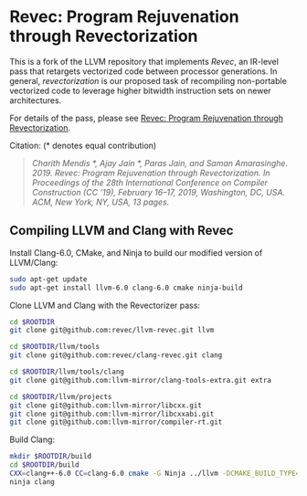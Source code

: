# Revec: Program Rejuvenation through Revectorization

This is a fork of the LLVM repository that implements _Revec_, an IR-level pass that retargets vectorized code between processor generations. In general, _revectorization_ is our proposed task of recompiling non-portable vectorized code to leverage higher bitwidth instruction sets on newer architectures.

For details of the pass, please see [Revec: Program Rejuvenation through Revectorization](https://arxiv.org/pdf/1902.02816.pdf).

Citation: (* denotes equal contribution)

> _Charith Mendis \*, Ajay Jain \*, Paras Jain, and Saman Amarasinghe. 2019. Revec: Program Rejuvenation through Revectorization. In Proceedings of the 28th International Conference on Compiler Construction (CC ’19), February 16–17, 2019, Washington, DC, USA. ACM, New York, NY, USA, 13 pages._

## Compiling LLVM and Clang with Revec

Install Clang-6.0, CMake, and Ninja to build our modified version of LLVM/Clang:

```sh
sudo apt-get update
sudo apt-get install llvm-6.0 clang-6.0 cmake ninja-build
```

Clone LLVM and Clang with the Revectorizer pass:

```sh
cd $ROOTDIR
git clone git@github.com:revec/llvm-revec.git llvm

cd $ROOTDIR/llvm/tools
git clone git@github.com:revec/clang-revec.git clang

cd $ROOTDIR/llvm/tools/clang
git clone git@github.com:llvm-mirror/clang-tools-extra.git extra

cd $ROOTDIR/llvm/projects
git clone git@github.com:llvm-mirror/libcxx.git
git clone git@github.com:llvm-mirror/libcxxabi.git
git clone git@github.com:llvm-mirror/compiler-rt.git
```

Build Clang:

```sh
mkdir $ROOTDIR/build
cd $ROOTDIR/build
CXX=clang++-6.0 CC=clang-6.0 cmake -G Ninja ../llvm -DCMAKE_BUILD_TYPE=RelWithDebInfo -DLLVM_USE_LINKER=gold -DLLVM_TARGETS_TO_BUILD="X86"
ninja clang
```
